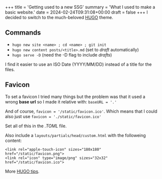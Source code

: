 +++
title = 'Getting used to a new SSG'
summary = 'What I used to make a basic website.'
date = 2024-02-24T09:31:08+00:00
draft = false
+++
I decided to switch to the much-beloved [HUGO](https://gohugo.io/) theme.

## Commands
- `hugo new site <name> ; cd <name> ; git init`
- `hugo new content posts/<title>.md` (set to *draft* automatically)
- `hugo serve -D` (need the -D flag to include *drafts*)

I find it easier to use an ISO Date (YYYY/MM/DD) instead of a title for the files.

## Favicon
To set a favicon I tried many things but the problem was that it used a wrong **base url** so I made it relative with: `baseURL = '.'`

And of course, `favicon = '/static/favicon.ico'`. Which means that I could also just use `favicon = './static/favicon.ico'`

Set all of this in the *.TOML* file.

Also include a `layouts/partials/head/custom.html` with the followeing content:
```
<link rel="apple-touch-icon" sizes="180x180" href="/static/favicon.png">
<link rel="icon" type="image/png" sizes="32x32" href="/static/favicon.ico">
```

More [HUGO tips](https://mansoorbarri.com/categories/hugo/).
